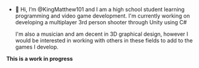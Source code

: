 - 👋 Hi, I’m @KingMatthew101 and I am a high school student learning programming and video game development.
     I'm currently working on developing a multiplayer 3rd person shooter through Unity using C#

     I'm also a musician and am decent in 3D graphical design, however I would be interested in working with others in these fields to add to the games I develop.

**This is a work in progress**

<!---
KingMatthew101/KingMatthew101 is a ✨ special ✨ repository because its `README.md` (this file) appears on your GitHub profile.
You can click the Preview link to take a look at your changes.
--->
